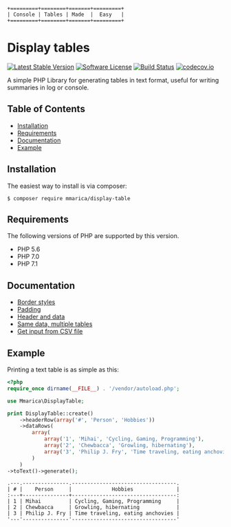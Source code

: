 ```
+=========+========+=======+=========+
| Console | Tables | Made  |  Easy   |
+=========+========+=======+=========+
```

# Display tables

[![Latest Stable Version](https://img.shields.io/packagist/v/mmarica/display-table.svg?style=flat&label=release)](https://packagist.org/packages/mmarica/display-table)
[![Software License](https://img.shields.io/github/license/mmarica/php-display-table.svg?style=flat)](LICENSE)
[![Build Status](https://img.shields.io/travis/mmarica/php-display-table.svg?style=flat)](https://travis-ci.org/mmarica/php-display-table)
[![codecov.io](https://img.shields.io/codecov/c/github/mmarica/php-display-table.svg?style=flat)](https://codecov.io/github/mmarica/php-display-table?branch=master)

A simple PHP Library for generating tables in text format, useful for writing summaries in log or console.

## Table of Contents

+ [Installation](#installation)
+ [Requirements](#requirements)
+ [Documentation](#documentation)
+ [Example](#example)

## Installation

The easiest way to install is via composer:

```
$ composer require mmarica/display-table
```

## Requirements

The following versions of PHP are supported by this version.

+ PHP 5.6
+ PHP 7.0
+ PHP 7.1

## Documentation

+ [Border styles](docs/border_styles.md)
+ [Padding](docs/padding.md)
+ [Header and data](docs/header_and_data.md)
+ [Same data, multiple tables](docs/same_data_multiple_tables.md)
+ [Get input from CSV file](docs/get_input_from_csv_file.md)

## Example

Printing a text table is as simple as this:

```php
<?php
require_once dirname(__FILE__) . '/vendor/autoload.php';

use Mmarica\DisplayTable;

print DisplayTable::create()
    ->headerRow(array('#', 'Person', 'Hobbies'))
    ->dataRows(
        array(
            array('1', 'Mihai', 'Cycling, Gaming, Programming'),
            array('2', 'Chewbacca', 'Growling, hibernating'),
            array('3', 'Philip J. Fry', 'Time traveling, eating anchovies'),
        )
    )
->toText()->generate();
```

```
.---.---------------.----------------------------------.
| # |    Person     |             Hobbies              |
:---+---------------+----------------------------------:
| 1 | Mihai         | Cycling, Gaming, Programming     |
| 2 | Chewbacca     | Growling, hibernating            |
| 3 | Philip J. Fry | Time traveling, eating anchovies |
'---'---------------'----------------------------------'
```
